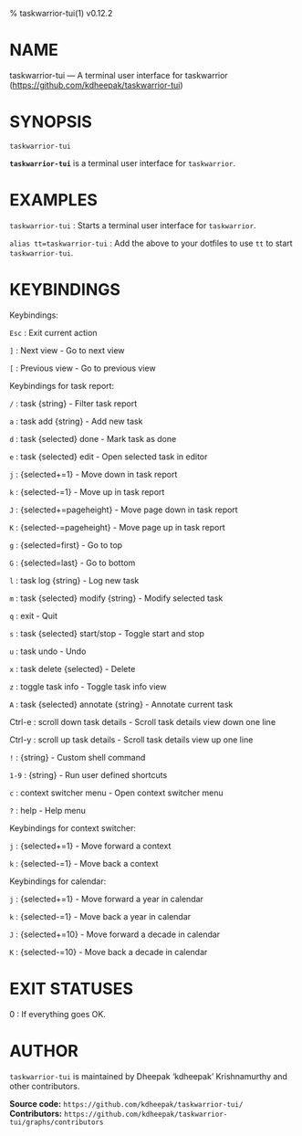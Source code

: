 % taskwarrior-tui(1) v0.12.2

<!-- This is the taskwarrior-tui(1) man page, written in Markdown. -->
<!-- To generate the roff version, run `just man`, -->
<!-- and the man page will appear in the ‘target’ directory. -->


NAME
====

taskwarrior-tui — A terminal user interface for taskwarrior (https://github.com/kdheepak/taskwarrior-tui)


SYNOPSIS
========

`taskwarrior-tui`

**`taskwarrior-tui`** is a terminal user interface for `taskwarrior`.


EXAMPLES
========

`taskwarrior-tui`
: Starts a terminal user interface for `taskwarrior`.

`alias tt=taskwarrior-tui`
: Add the above to your dotfiles to use `tt` to start `taskwarrior-tui`.

KEYBINDINGS
===========


Keybindings:

`Esc`
: Exit current action

`]`
: Next view                         - Go to next view

`[`
: Previous view                     - Go to previous view


Keybindings for task report:

`/`
: task {string}                     - Filter task report

`a`
: task add {string}                 - Add new task

`d`
: task {selected} done              - Mark task as done

`e`
: task {selected} edit              - Open selected task in editor

`j`
: {selected+=1}                     - Move down in task report

`k`
: {selected-=1}                     - Move up in task report

`J`
: {selected+=pageheight}            - Move page down in task report

`K`
: {selected-=pageheight}            - Move page up in task report

`g`
: {selected=first}                  - Go to top

`G`
: {selected=last}                   - Go to bottom

`l`
: task log {string}                 - Log new task

`m`
: task {selected} modify {string}   - Modify selected task

`q`
: exit                              - Quit

`s`
: task {selected} start/stop        - Toggle start and stop

`u`
: task undo                         - Undo

`x`
: task delete {selected}            - Delete

`z`
: toggle task info                  - Toggle task info view

`A`
: task {selected} annotate {string} - Annotate current task

Ctrl-e
: scroll down task details          - Scroll task details view down one line

Ctrl-y
: scroll up task details            - Scroll task details view up one line


`!`
: {string}                          - Custom shell command

`1-9`
: {string}                          - Run user defined shortcuts

`c`
: context switcher menu             - Open context switcher menu

`?`
: help                              - Help menu


Keybindings for context switcher:

`j`
: {selected+=1}                     - Move forward a context

`k`
: {selected-=1}                     - Move back a context


Keybindings for calendar:

`j`
: {selected+=1}                     - Move forward a year in calendar

`k`
: {selected-=1}                     - Move back a year in calendar

`J`
: {selected+=10}                    - Move forward a decade in calendar

`K`
: {selected-=10}                    - Move back a decade in calendar

EXIT STATUSES
=============

0
: If everything goes OK.


AUTHOR
======

`taskwarrior-tui` is maintained by Dheepak ‘kdheepak’ Krishnamurthy and other contributors.

**Source code:** `https://github.com/kdheepak/taskwarrior-tui/` \
**Contributors:** `https://github.com/kdheepak/taskwarrior-tui/graphs/contributors`
